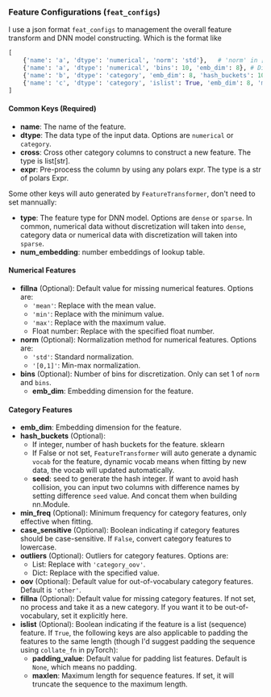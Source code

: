
### Feature Configurations (`feat_configs`)

I use a json format `feat_configs` to management the overall feature transform and DNN model constructing. Which is the format like

```python
[
    {'name': 'a', 'dtype': 'numerical', 'norm': 'std'},   # 'norm' in ['std','[0,1]']
    {'name': 'a', 'dtype': 'numerical', 'bins': 10, 'emb_dim': 8}, # Discretization
    {'name': 'b', 'dtype': 'category', 'emb_dim': 8, 'hash_buckets': 100}, # category feature with hash_buckets
    {'name': 'c', 'dtype': 'category', 'islist': True, 'emb_dim': 8, 'maxlen': 256}, # sequence feature, if maxlen is set, it will truncate the sequence to the maximum length
]
```

#### Common Keys (Required)

- **name**: The name of the feature.
- **dtype**: The data type of the input data. Options are `numerical` or `category`.
- **cross**: Cross other category columns to construct a new feature. The type is list[str].
- **expr**: Pre-process the column by using any polars expr. The type is a str of polars Expr.

Some other keys will auto generated by `FeatureTransformer`, don't need to set mannually:
- **type**:  The feature type for DNN model. Options are `dense` or `sparse`. In common, numerical data without discretization will taken into `dense`, category data or numerical data with discretization will taken into `sparse`.
- **num_embedding**: number embeddings of lookup table.

#### Numerical Features

- **fillna** (Optional): Default value for missing numerical features. Options are:
  - `'mean'`: Replace with the mean value.
  - `'min'`: Replace with the minimum value.
  - `'max'`: Replace with the maximum value.
  - Float number: Replace with the specified float number.
- **norm** (Optional): Normalization method for numerical features. Options are:
  - `'std'`: Standard normalization.
  - `'[0,1]'`: Min-max normalization.
- **bins** (Optional): Number of bins for discretization. Only can set 1 of `norm` and `bins`.
    - **emb_dim**: Embedding dimension for the feature.

#### Category Features

- **emb_dim**: Embedding dimension for the feature.
- **hash_buckets** (Optional): 
    - If integer, number of hash buckets for the feature. sklearn
    - If False or not set, `FeatureTransformer` will auto generate a dynamic `vocab` for the feature, dynamic vocab means when fitting by new data, the vocab will updated automatically.
    - **seed**: seed to generate the hash integer. If want to avoid hash collision, you can input two columns with difference names by setting difference `seed` value. And concat them when building nn.Module.
- **min_freq** (Optional): Minimum frequency for category features, only effective when fitting.
- **case_sensitive** (Optional): Boolean indicating if category features should be case-sensitive. If `False`, convert category features to lowercase.
- **outliers** (Optional): Outliers for category features. Options are:
  - List: Replace with `'category_oov'`.
  - Dict: Replace with the specified value.
- **oov** (Optional): Default value for out-of-vocabulary category features. Default is `'other'`.
- **fillna** (Optional): Default value for missing category features. If not set, no process and take it as a new category. If you want it to be out-of-vocabulary, set it explicitly here.
- **islist** (Optional): Boolean indicating if the feature is a list (sequence) feature. If `True`, the following keys are also applicable to padding the features to the same length (though I'd suggest padding the sequence using `collate_fn` in pyTorch):
  - **padding_value**: Default value for padding list features. Default is `None`, which means no padding.
  - **maxlen**: Maximum length for sequence features. If set, it will truncate the sequence to the maximum length.
